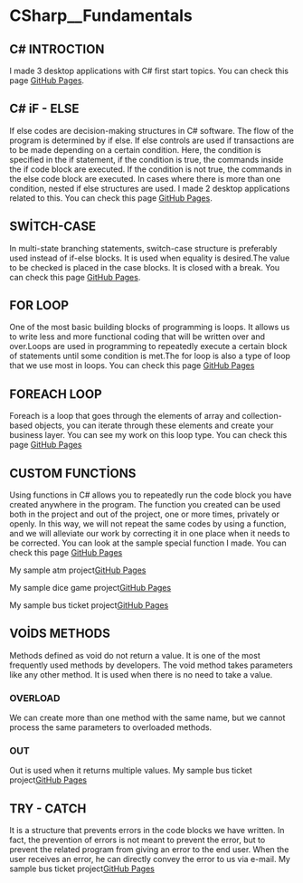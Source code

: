 # CSharp__Fundamentals

## C# INTROCTION
I made 3 desktop applications with C# first start topics.
You can check this page [GitHub Pages](https://github.com/oguzhanKomcu/CSharp__Fundamentals/tree/master/01.Introduction).

## C# iF - ELSE
If else codes are decision-making structures in C# software. The flow of the program is determined by if else. If else controls are used if transactions are to be made depending on a certain condition. Here, the condition is specified in the if statement, if the condition is true, the commands inside the if code block are executed. If the condition is not true, the commands in the else code block are executed. In cases where there is more than one condition, nested if else structures are used. I made 2 desktop applications related to this.
You can check this page [GitHub Pages](https://github.com/oguzhanKomcu/CSharp__Fundamentals/blob/master/02_iF_ELse/Form1.cs).

## SWİTCH-CASE
In multi-state branching statements, switch-case structure is preferably used instead of if-else blocks. It is used when equality is desired.The value to be checked is placed in the case blocks. It is closed with a break.
You can check this page [GitHub Pages](https://github.com/oguzhanKomcu/CSharp__Fundamentals/blob/master/03_SwiTch_CaSe/Form1.cs).

## FOR LOOP
One of the most basic building blocks of programming is loops. It allows us to write less and more functional coding that will be written over and over.Loops are used in programming to repeatedly execute a certain block of statements until some condition is met.The for loop is also a type of loop that we use most in loops.
You can check this page [GitHub Pages](https://github.com/oguzhanKomcu/CSharp__Fundamentals/blob/master/04_FoR_CYCLE/Form1.cs)
## FOREACH LOOP
Foreach is a loop that goes through the elements of array and collection-based objects, you can iterate through these elements and create your business layer. You can see my work on this loop type.
You can check this page [GitHub Pages](https://github.com/oguzhanKomcu/CSharp__Fundamentals/blob/master/ForeacH_Examples/Form1.cs)
## CUSTOM FUNCTİONS
Using functions in C# allows you to repeatedly run the code block you have created anywhere in the program. The function you created can be used both in the project and out of the project, one or more times, privately or openly. In this way, we will not repeat the same codes by using a function, and we will alleviate our work by correcting it in one place when it needs to be corrected. You can look at the sample special function I made.
You can check this page [GitHub Pages](https://github.com/oguzhanKomcu/CSharp__Fundamentals/blob/master/Custom_Functions/Form1.cs)

My sample atm project[GitHub Pages](https://github.com/oguzhanKomcu/CSharp__Fundamentals/blob/master/Custom_Functions/AtmApp2.cs)

My sample dice game project[GitHub Pages](https://github.com/oguzhanKomcu/CSharp__Fundamentals/blob/master/Custom_Functions/DiceGame.cs)

My sample bus ticket project[GitHub Pages](https://github.com/oguzhanKomcu/CSharp__Fundamentals/blob/master/Custom_Functions/BusTicketApp.cs)

## VOİDS METHODS
Methods defined as void do not return a value. It is one of the most frequently used methods by developers. The void method takes parameters like any other method. It is used when there is no need to take a value.
### OVERLOAD
We can create more than one method with the same name, but we cannot process the same parameters to overloaded methods.
### OUT
Out is used when it returns multiple values.
My sample bus ticket project[GitHub Pages](https://github.com/oguzhanKomcu/CSharp__Fundamentals/blob/master/VOID_METHODS1/Form1.cs)
## TRY - CATCH
It is a structure that prevents errors in the code blocks we have written. In fact, the prevention of errors is not meant to prevent the error, but to prevent the related program from giving an error to the end user. When the user receives an error, he can directly convey the error to us via e-mail.
My sample bus ticket project[GitHub Pages](https://github.com/oguzhanKomcu/CSharp__Fundamentals/blob/master/Try_Catch1/Form1.cs)

